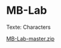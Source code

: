 # MB-Lab

Texte: Characters

[MB-Lab-master.zip](MB-Lab%20af04b5d6221c4ff880e34916d27f1e37/MB-Lab-master.zip)